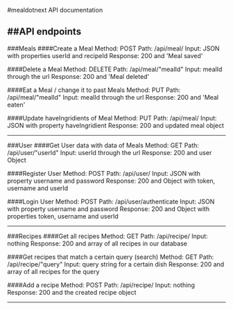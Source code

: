 

#mealdotnext API documentation


##API endpoints
--------------------------------------------------------------

###Meals
####Create a Meal
Method: POST
Path: /api/meal/
Input: JSON with properties userId and recipeId
Response: 200 and 'Meal saved'

####Delete a Meal
Method: DELETE
Path: /api/meal/"mealId"
Input: mealId through the url
Response: 200 and 'Meal deleted'

####Eat a Meal / change it to past Meals
Method: PUT
Path: /api/meal/"mealId"
Input: mealId through the url
Response: 200 and 'Meal eaten'

####Update haveIngridients of Meal
Method: PUT
Path: /api/meal/
Input: JSON with property haveIngridient
Response: 200 and updated meal object

--------------------------------------------------------------

###User
####Get User data with data of Meals
Method: GET
Path: /api/user/"userId"
Input: userId through the url
Response: 200 and user Object

####Register User
Method: POST
Path: /api/user/
Input: JSON with property username and password
Response: 200 and Object with token, username and userId

####Login User
Method: POST
Path: /api/user/authenticate
Input: JSON with property username and password
Response: 200 and Object with properties token, username and userId

--------------------------------------------------------------

###Recipes
####Get all recipes
Method: GET
Path: /api/recipe/
Input: nothing
Response: 200 and array of all recipes in our database

####Get recipes that match a certain query (search)
Method: GET
Path: /api/recipe/"query"
Input: query string for a certain dish
Response: 200 and array of all recipes for the query

####Add a recipe
Method: POST
Path: /api/recipe/
Input: nothing
Response: 200 and the created recipe object

--------------------------------------------------------------




